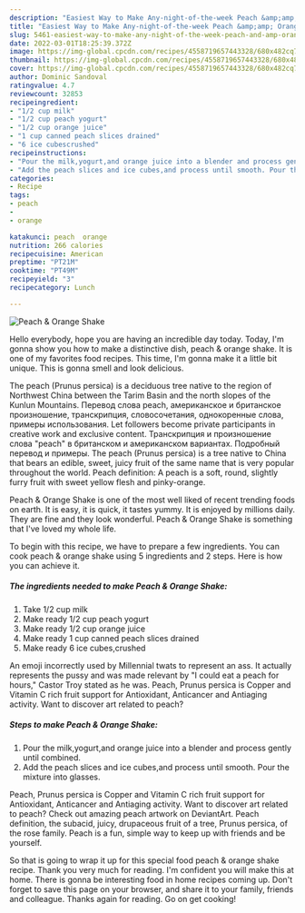 ```yaml
---
description: "Easiest Way to Make Any-night-of-the-week Peach &amp;amp; Orange Shake"
title: "Easiest Way to Make Any-night-of-the-week Peach &amp;amp; Orange Shake"
slug: 5461-easiest-way-to-make-any-night-of-the-week-peach-and-amp-orange-shake
date: 2022-03-01T18:25:39.372Z
image: https://img-global.cpcdn.com/recipes/4558719657443328/680x482cq70/peach-orange-shake-recipe-main-photo.jpg
thumbnail: https://img-global.cpcdn.com/recipes/4558719657443328/680x482cq70/peach-orange-shake-recipe-main-photo.jpg
cover: https://img-global.cpcdn.com/recipes/4558719657443328/680x482cq70/peach-orange-shake-recipe-main-photo.jpg
author: Dominic Sandoval
ratingvalue: 4.7
reviewcount: 32853
recipeingredient:
- "1/2 cup milk"
- "1/2 cup peach yogurt"
- "1/2 cup orange juice"
- "1 cup canned peach slices drained"
- "6 ice cubescrushed"
recipeinstructions:
- "Pour the milk,yogurt,and orange juice into a blender and process gently until combined."
- "Add the peach slices and ice cubes,and process until smooth. Pour the mixture into glasses."
categories:
- Recipe
tags:
- peach
- 
- orange

katakunci: peach  orange 
nutrition: 266 calories
recipecuisine: American
preptime: "PT21M"
cooktime: "PT49M"
recipeyield: "3"
recipecategory: Lunch

---
```



![Peach &amp; Orange Shake](https://img-global.cpcdn.com/recipes/4558719657443328/680x482cq70/peach-orange-shake-recipe-main-photo.jpg)

Hello everybody, hope you are having an incredible day today. Today, I'm gonna show you how to make a distinctive dish, peach &amp; orange shake. It is one of my favorites food recipes. This time, I'm gonna make it a little bit unique. This is gonna smell and look delicious.

The peach (Prunus persica) is a deciduous tree native to the region of Northwest China between the Tarim Basin and the north slopes of the Kunlun Mountains. Перевод слова peach, американское и британское произношение, транскрипция, словосочетания, однокоренные слова, примеры использования. Let followers become private participants in creative work and exclusive content. Транскрипция и произношение слова &#34;peach&#34; в британском и американском вариантах. Подробный перевод и примеры. The peach (Prunus persica) is a tree native to China that bears an edible, sweet, juicy fruit of the same name that is very popular throughout the world. Peach definition: A peach is a soft, round, slightly furry fruit with sweet yellow flesh and pinky-orange.

Peach &amp; Orange Shake is one of the most well liked of recent trending foods on earth. It is easy, it is quick, it tastes yummy. It is enjoyed by millions daily. They are fine and they look wonderful. Peach &amp; Orange Shake is something that I've loved my whole life.


To begin with this recipe, we have to prepare a few ingredients. You can cook peach &amp; orange shake using 5 ingredients and 2 steps. Here is how you can achieve it.

<!--inarticleads1-->

##### The ingredients needed to make Peach &amp; Orange Shake:

1. Take 1/2 cup milk
1. Make ready 1/2 cup peach yogurt
1. Make ready 1/2 cup orange juice
1. Make ready 1 cup canned peach slices drained
1. Make ready 6 ice cubes,crushed


An emoji incorrectly used by Millennial twats to represent an ass. It actually represents the pussy and was made relevant by &#34;I could eat a peach for hours,&#34; Castor Troy stated as he was. Peach, Prunus persica is Copper and Vitamin C rich fruit support for Antioxidant, Anticancer and Antiaging activity. Want to discover art related to peach? 

<!--inarticleads2-->

##### Steps to make Peach &amp; Orange Shake:

1. Pour the milk,yogurt,and orange juice into a blender and process gently until combined.
1. Add the peach slices and ice cubes,and process until smooth. Pour the mixture into glasses.


Peach, Prunus persica is Copper and Vitamin C rich fruit support for Antioxidant, Anticancer and Antiaging activity. Want to discover art related to peach? Check out amazing peach artwork on DeviantArt. Peach definition, the subacid, juicy, drupaceous fruit of a tree, Prunus persica, of the rose family. Peach is a fun, simple way to keep up with friends and be yourself. 

So that is going to wrap it up for this special food peach &amp; orange shake recipe. Thank you very much for reading. I'm confident you will make this at home. There is gonna be interesting food in home recipes coming up. Don't forget to save this page on your browser, and share it to your family, friends and colleague. Thanks again for reading. Go on get cooking!
